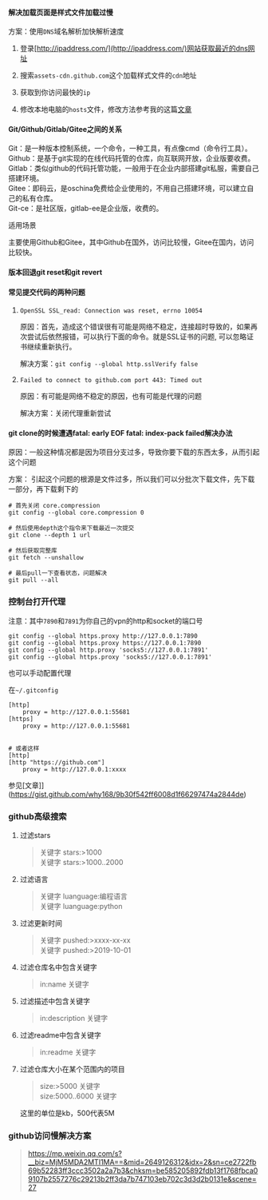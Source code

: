 <!--
 * @Date: 2020-09-09 10:28:50
 * @LastEditors: Lq
 * @LastEditTime: 2022-08-02 20:50:56
 * @FilePath: \learnningNotes\git\github.md
-->
#### 解决加载页面是样式文件加载过慢

方案：使用`DNS`域名解析加快解析速度  

1. 登录[http://ipaddress.com/](http://ipaddress.com/)网站获取最近的dns网址  

2. 搜索`assets-cdn.github.com`这个加载样式文件的`cdn`地址  

3. 获取到你访问最快的`ip`

4. 修改本地电脑的`hosts`文件，修改方法参考我的这篇[文章](https://blog.csdn.net/qq_43382853/article/details/106264294?ops_request_misc=%257B%2522request%255Fid%2522%253A%2522159961941819724839807442%2522%252C%2522scm%2522%253A%252220140713.130102334.pc%255Fblog.%2522%257D&request_id=159961941819724839807442&biz_id=0&utm_medium=distribute.pc_search_result.none-task-blog-2~blog~first_rank_v2~rank_blog_default-7-106264294.pc_v2_rank_blog_default&utm_term=host&spm=1018.2118.3001.4187)


#### Git/Github/Gitlab/Gitee之间的关系

Git：是一种版本控制系统，一个命令，一种工具，有点像cmd（命令行工具）。  
Github：是基于git实现的在线代码托管的仓库，向互联网开放，企业版要收费。  
Gitlab：类似github的代码托管功能，一般用于在企业内部搭建git私服，需要自己搭建环境。  
Gitee：即码云，是oschina免费给企业使用的，不用自己搭建环境，可以建立自己的私有仓库。  
Git-ce：是社区版，gitlab-ee是企业版，收费的。

适用场景

主要使用Github和Gitee，其中Github在国外，访问比较慢，Gitee在国内，访问比较快。


#### 版本回退git reset和git revert


#### 常见提交代码的两种问题

1. `OpenSSL SSL_read: Connection was reset, errno 10054`

    原因：首先，造成这个错误很有可能是网络不稳定，连接超时导致的，如果再次尝试后依然报错，可以执行下面的命令。就是SSL证书的问题, 可以忽略证书继续重新执行。

    解决方案：`git config --global http.sslVerify false`

2. `Failed to connect to github.com port 443: Timed out`

    原因：有可能是网络不稳定的原因，也有可能是代理的问题

    解决方案：关闭代理重新尝试

#### git clone的时候遭遇fatal: early EOF fatal: index-pack failed解决办法

原因：一般这种情况都是因为项目分支过多，导致你要下载的东西太多，从而引起这个问题

方案： 引起这个问题的根源是文件过多，所以我们可以分批次下载文件，先下载一部分，再下载剩下的

```shell
# 首先关闭 core.compression
git config --global core.compression 0

# 然后使用depth这个指令来下载最近一次提交
git clone --depth 1 url

# 然后获取完整库
git fetch --unshallow 

# 最后pull一下查看状态，问题解决
git pull --all
```

### 控制台打开代理

注意：其中`7890`和`7891`为你自己的vpn的http和socket的端口号
```
git config --global https.proxy http://127.0.0.1:7890
git config --global https.proxy https://127.0.0.1:7890
git config --global http.proxy 'socks5://127.0.0.1:7891'
git config --global https.proxy 'socks5://127.0.0.1:7891'
```

也可以手动配置代理

在`~/.gitconfig`

```shell
[http]
    proxy = http://127.0.0.1:55681
[https]
    proxy = http://127.0.0.1:55681


# 或者这样
[http]
[http "https://github.com"]
    proxy = http://127.0.0.1:xxxx
```

参见[文章]](https://gist.github.com/why168/9b30f542ff6008d1f66297474a2844de)


### github高级搜索

1. 过滤stars

    > 关键字 stars:>1000  
    > 关键字 stars:>1000..2000  
    
2. 过滤语言

    > 关键字 luanguage:编程语言  
    > 关键字 luanguage:python

3. 过滤更新时间

    > 关键字 pushed:>xxxx-xx-xx  
    > 关键字 pushed:>2019-10-01

4. 过滤仓库名中包含关键字

    > in:name 关键字  

5. 过滤描述中包含关键字

    > in:description 关键字

6. 过滤readme中包含关键字

    > in:readme 关键字

7. 过滤仓库大小在某个范围内的项目

    > size:>5000 关键字  
    > size:5000..6000 关键字  

    这里的单位是kb，500代表5M

### github访问慢解决方案

> https://mp.weixin.qq.com/s?__biz=MjM5MDA2MTI1MA==&mid=2649126312&idx=2&sn=ce2722fb69b52283ff3ccc3502a2a7b3&chksm=be585205892fdb13f1768fbca09107b2557276c29213b2ff3da7b747103eb702c3d3d2b0131e&scene=27